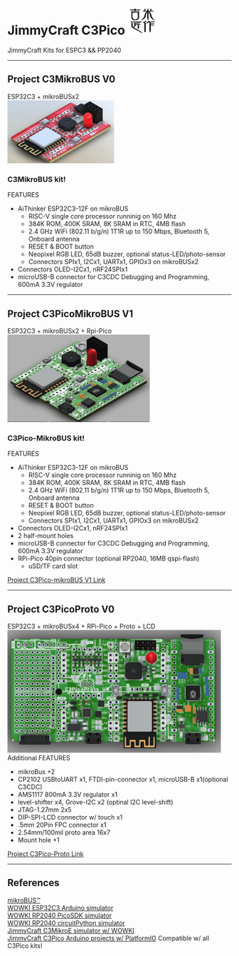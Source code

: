 # JimmyCraft C3Pico <img src= "幾米匠作128x128.jpg" width=64>
JimmyCraft Kits for ESPC3 && PP2040
<br>

----
## Project C3MikroBUS V0<br>
ESP32C3 + mikroBUSx2 <br>
<img src= "C3MikroBUS/pic/C3MikroBUS_V0.png" width=240>
### C3MikroBUS kit!
FEATURES
- AiThinker ESP32C3-12F on mikroBUS
  + RISC-V single core processor runninig on 160 Mhz
  + 384K ROM, 400K SRAM, 8K SRAM in RTC, 4MB flash
  + 2.4 GHz WiFi (802.11 b/g/n) 1T1R up to 150 Mbps, Bluetooth 5, Onboard antenna
  + RESET & BOOT button
  + Neopixel RGB LED, 65dB buzzer, optional status-LED/photo-sensor
  + Connectors SPIx1, I2Cx1, UARTx1, GPIOx3 on mikroBUSx2
- Connectors OLED-I2Cx1, nRF24SPIx1 
- microUSB-B connector for C3CDC Debugging and Programming, 600mA 3.3V regulator


----
## Project C3PicoMikroBUS V1<br>
ESP32C3 + mikroBUSx2 + Rpi-Pico<br> 
<img src= "C3PicoMikroBus/pic/C3PicoMikroBus_ISO_V1.png" width=320>



### C3Pico-MikroBUS kit!
FEATURES
- AiThinker ESP32C3-12F on mikroBUS
  + RISC-V single core processor runninig on 160 Mhz
  + 384K ROM, 400K SRAM, 8K SRAM in RTC, 4MB flash
  + 2.4 GHz WiFi (802.11 b/g/n) 1T1R up to 150 Mbps, Bluetooth 5, Onboard antenna
  + RESET & BOOT button
  + Neopixel RGB LED, 65dB buzzer, optional status-LED/photo-sensor
  + Connectors SPIx1, I2Cx1, UARTx1, GPIOx3 on mikroBUSx2
- Connectors OLED-I2Cx1, nRF24SPIx1 
- 2 half-mount holes  
- microUSB-B connector for C3CDC Debugging and Programming, 600mA 3.3V regulator
- RPi-Pico 40pin connector (optional RP2040, 16MB qspi-flash)
  + uSD/TF card slot

[Project C3Pico-mikroBUS V1 Link]()

---
## Project C3PicoProto V0<br>
ESP32C3 + mikroBUSx4 + RPi-Pico + Proto + LCD<br> 
<img src= "C3PicoProto/pic/C3PicoProto_V0.png" width=480><br>
Additional FEATURES
- mikroBus +2
- CP2102 USBtoUART x1, FTDI-pin-connector x1, microUSB-B x1(optional C3CDC)
- AMS1117 800mA 3.3V regulator x1
- level-shifter x4, Grove-I2C x2 (optinal I2C level-shift)
- JTAG-1.27mm 2x5
- DIP-SPI-LCD connector w/ touch x1
- .5mm 20Pin FPC connector x1
- 2.54mm/100mil proto area 16x7
- Mount hole +1

[Project C3Pico-Proto Link]()

---
## References <br>
[mikroBUS™](https://www.mikroe.com/mikrobus)<br>
[WOWKI ESP32C3 Arduino simulator](https://wokwi.com/projects/new/esp32-c3)<br>
[WOWKI RP2040 PicoSDK simulator](https://wokwi.com/projects/new/pi-pico-sdk)<br>
[WOWKI RP2040 circuitPython simulator](https://wokwi.com/projects/new/circuitpython-pi-pico)<br>
[JimmyCraft C3MikroE simulator w/ WOWKI](https://github.com/jmysu/C3MikroE_Wokwi)<br>
[JimmyCraft C3Pico Arduino projects w/ PlatformIO](https://github.com/jmysu/ESP32C3_Pico) Compatible w/ all C3Pico kits!
